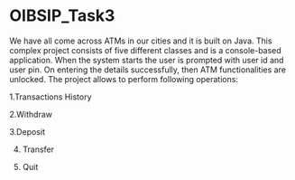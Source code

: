 # OIBSIP_Task3
We have all come across ATMs in our cities and it is built on Java. 
This complex project consists of five different classes and is a console-based application. 
When the system starts the user is prompted with user id and user pin. 
On entering the details successfully, then ATM functionalities are unlocked. 
The project allows to perform following operations:

1.Transactions History

2.Withdraw

3.Deposit

4. Transfer

5. Quit
